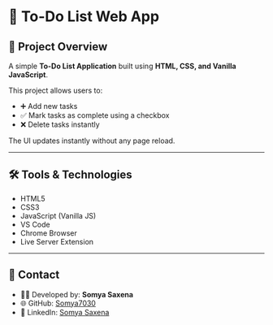 # 📝 To-Do List Web App

## 📌 Project Overview
A simple **To-Do List Application** built using **HTML, CSS, and Vanilla JavaScript**.  

This project allows users to:
- ➕ Add new tasks  
- ✅ Mark tasks as complete using a checkbox  
- ❌ Delete tasks instantly  

The UI updates instantly without any page reload.

---

## 🛠 Tools & Technologies
- HTML5  
- CSS3  
- JavaScript (Vanilla JS)  
- VS Code  
- Chrome Browser  
- Live Server Extension  

---

## 📧 Contact
- 👩‍💻 Developed by: **Somya Saxena**  
- 🌐 GitHub: [Somya7030](https://github.com/Somya7030)  
- 💼 LinkedIn: [Somya Saxena](https://www.linkedin.com/in/somya-saxena-93b23a2ba)  







